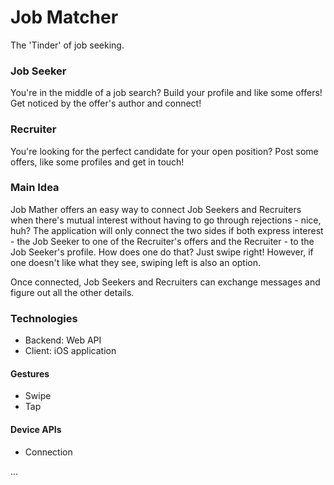 # Job Matcher

The 'Tinder' of job seeking. 

### Job Seeker

You're in the middle of a job search? Build your profile and like some offers! Get noticed by the offer's author and connect!

### Recruiter

You're looking for the perfect candidate for your open position? Post some offers, like some profiles and get in touch!

### Main Idea

Job Mather offers an easy way to connect Job Seekers and Recruiters when there's mutual interest without having to go through rejections - nice, huh? The application will only 
connect the two sides if both express interest - the Job Seeker to one of the Recruiter's offers and the Recruiter - to the Job Seeker's profile. How does one do that? Just swipe right!
However, if one doesn't like what they see, swiping left is also an option.

Once connected, Job Seekers and Recruiters can exchange messages and figure out all the other details.

### Technologies
- Backend: Web API
- Client: iOS application

#### Gestures
- Swipe
- Tap

#### Device APIs
- Connection

...

